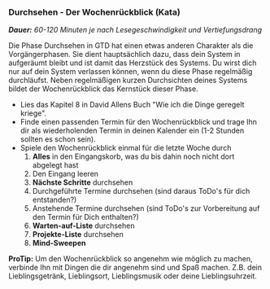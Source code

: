 ### Durchsehen - Der Wochenrückblick (Kata)

_**Dauer:** 60-120 Minuten je nach Lesegeschwindigkeit und Vertiefungsdrang_

Die Phase Durchsehen in GTD hat einen etwas anderen Charakter als die Vorgängerphasen. Sie dient hauptsächlich dazu, dass dein System in aufgeräumt bleibt und ist damit das Herzstück des Systems. Du wirst dich nur auf dein System verlassen können, wenn du diese Phase regelmäßig durchläufst. Neben regelmäßigen kurzen Durchsichten deines Systems bildet der Wochenrückblick das Kernstück dieser Phase.

- Lies das Kapitel 8 in David Allens Buch "Wie ich die Dinge geregelt kriege".
- Finde einen passenden Termin für den Wochenrückblick und trage Ihn dir als wiederholenden Termin in deinen Kalender ein (1-2 Stunden sollten es schon sein).
- Spiele den Wochenrückblick einmal für die letzte Woche durch
  1. **Alles** in den Eingangskorb, was du bis dahin noch nicht dort abgelegt hast 
  2. Den Eingang leeren
  3. **Nächste Schritte** durchsehen
  4. Durchgeführte Termine durchsehen (sind daraus ToDo's für dich entstanden?)
  5. Anstehende Termine durchsehen (sind ToDo's zur Vorbereitung auf den Termin für Dich enthalten?)
  6. **Warten-auf-Liste** durchsehen
  7. **Projekte-Liste** durchsehen
  8. **Mind-Sweepen**

**ProTip:** Um den Wochenrückblick so angenehm wie möglich zu machen, verbinde Ihn mit Dingen die dir angenehm sind und Spaß machen. Z.B. dein Lieblingsgetränk, Lieblingsort, Lieblingsmusik oder deine Lieblingsuhrzeit.
